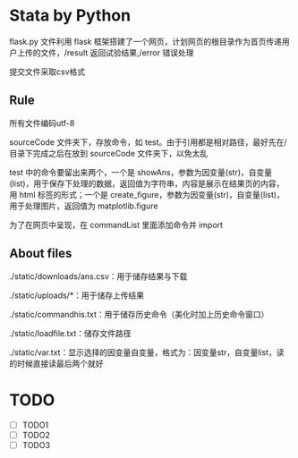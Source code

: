 # Stata by Python

flask.py 文件利用 flask 框架搭建了一个网页，计划网页的根目录作为首页传递用户上传的文件，/result 返回试验结果,/error 错误处理

提交文件采取csv格式

## Rule

所有文件编码utf-8

sourceCode 文件夹下，存放命令，如 test。由于引用都是相对路径，最好先在/目录下完成之后在放到 sourceCode 文件夹下，以免太乱

test 中的命令要留出来两个，一个是 showAns，参数为因变量(str)，自变量(list)，用于保存下处理的数据，返回值为字符串，内容是展示在结果页的内容，用 html 标签的形式；一个是 create_figure，参数为因变量(str)，自变量(list)，用于处理图片，返回值为 matplotlib.figure

为了在网页中呈现，在 commandList 里面添加命令并 import

## About files

./static/downloads/ans.csv：用于储存结果与下载

./static/uploads/\*：用于储存上传结果

./static/commandhis.txt：用于储存历史命令（美化时加上历史命令窗口）

./static/loadfile.txt：储存文件路径

./static/var.txt：显示选择的因变量自变量，格式为：因变量str，自变量list，读的时候直接读最后两个就好

# TODO
- [ ] TODO1
- [ ] TODO2
- [ ] TODO3
